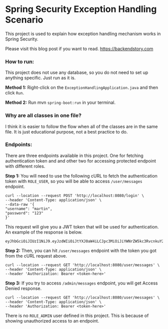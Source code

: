 # Spring Security Exception Handling Scenario

This project is used to explain how exception handling mechanism works in Spring Security.

Please visit this blog post if you want to read.
https://backendstory.com

### How to run:
This project does not use any database, so you do not need to set up anything specific. Just run as it is.

**Method 1:** Right-click on the `ExceptionHandlingApplication.java` and then click `Run`.

**Method 2:** Run mvn `spring-boot:run` in your terminal.

### Why are all classes in one file?
I think it is easier to follow the flow when all of the classes are in the same file. It is just educational purpose, not a best practice to do.

### Endpoints:
There are three endpoints available in this project. One for fetching authentication token and and other two for accessing protected endpoint with different roles.

**Step 1:** You will need to use the following cURL to fetch the authentication token with `ROLE_USER`, so you will be able to access `/user/messages` endpoint.
```console
curl --location --request POST 'http://localhost:8080/login' \
--header 'Content-Type: application/json' \
--data-raw '{
"username": "martin",
"password": "123"
}'
```

This request will give you a JWT token that will be used for authentication. An example of the response is below.
```console
eyJhbGciOiJIUzI1NiJ9.eyJzdWIiOiJtYXJ0aW4iLCJpc3MiOiJiYWNrZW5kc3RvcnkuY29tIiwiaWF0IjoxNjYxNjcxNTM2LCJleHAiOjE2NjE2NzE1OTZ9.BKRX9eGNzfbqNJ6yNgZjgC6x2Y7aVcZyWM48bsxB9aE
```

**Step 2:** Then, you can hit `/user/messages` endpoint with the token you got from the cURL request above.
```console
curl --location --request GET 'http://localhost:8080/user/messages' \
--header 'Content-Type: application/json' \
--header 'Authorization: Bearer <token-here>'
```

**Step 3:** If you try to access `/admin/messages` endpoint, you will get Access Denied response.
```console
curl --location --request GET 'http://localhost:8080/user/messages' \
--header 'Content-Type: application/json' \
--header 'Authorization: Bearer <token-here>'
```
There is no `ROLE_ADMIN` user defined in this project. This is because of showing unauthorized access to an endpoint.

